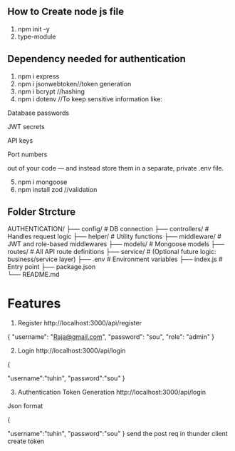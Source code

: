 ## How to Create node js file

1. npm init -y
2. type-module


## Dependency needed for authentication

1. npm i express 
2. npm i jsonwebtoken//token generation
3. npm i bcrypt //hashing
4.  npm i dotenv  //To keep sensitive information like:

Database passwords

JWT secrets

API keys

Port numbers

out of your code — and instead store them in a separate, private .env file.


5.  npm i mongoose  
6.  npm install zod //validation

## Folder Strcture

AUTHENTICATION/
├── config/             # DB connection
├── controllers/        # Handles request logic
├── helper/             # Utility functions
├── middleware/         # JWT and role-based middlewares
├── models/             # Mongoose models
├── routes/             # All API route definitions
├── service/            # (Optional future logic: business/service layer)
├── .env                # Environment variables
├── index.js            # Entry point
├── package.json        
└── README.md


# Features

1. Register  http://localhost:3000/api/register

  {
    "username": "Raja@gmail.com",
    "password": "sou",
    "role": "admin"
  }

2. Login   http://localhost:3000/api/login

{
  
"username":"tuhin",
"password":"sou"
} 

3. Authentication Token Generation 
http://localhost:3000/api/login

Json format

{
  
"username":"tuhin",
"password":"sou"
}     send the post req in thunder client  create token 

